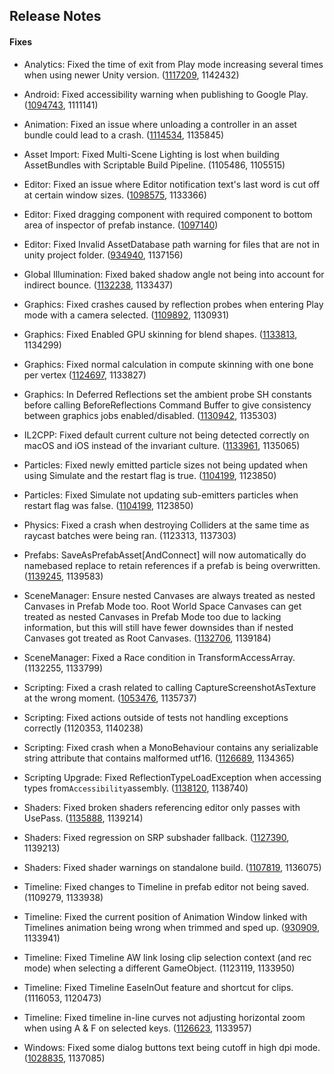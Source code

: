## Release Notes

#### Fixes

-   Analytics: Fixed the time of exit from Play mode increasing several times when using newer Unity version. ([1117209](https://issuetracker.unity3d.com/issues/the-time-of-exit-from-play-mode-increased-several-times-when-using-newer-unity-version), 1142432)

-   Android: Fixed accessibility warning when publishing to Google Play. ([1094743](https://issuetracker.unity3d.com/issues/android-google-play-console-apk-pre-launch-report-has-accessibility-warnings-due-to-missing-associated-labels), 1111141)

-   Animation: Fixed an issue where unloading a controller in an asset bundle could lead to a crash. ([1114534](https://issuetracker.unity3d.com/issues/crash-in-animationblendtreeplayable-propagatestatemachineinfotochildclips-when-unloading-asset-bundle), 1135845)

-   Asset Import: Fixed Multi-Scene Lighting is lost when building AssetBundles with Scriptable Build Pipeline. (1105486, 1105515)

-   Editor: Fixed an issue where Editor notification text\'s last word is cut off at certain window sizes. ([1098575](https://issuetracker.unity3d.com/issues/editor-notification-texts-last-word-is-cut-off-at-certain-window-sizes), 1133366)

-   Editor: Fixed dragging component with required component to bottom area of inspector of prefab instance. ([1097140](https://issuetracker.unity3d.com/issues/improved-prefabs-script-with-required-component-cannot-be-added-to-prefab-instance-via-inspector))

-   Editor: Fixed Invalid AssetDatabase path warning for files that are not in unity project folder. ([934940](https://issuetracker.unity3d.com/issues/perforce-invalid-assetdatabase-path-warnings-when-files-outside-of-perforce-are-checked-out), 1137156)

-   Global Illumination: Fixed baked shadow angle not being into account for indirect bounce. ([1132238](https://issuetracker.unity3d.com/issues/cpu-plm-strange-sampling-artifacts-are-visible-in-monuments-and-obelisks-scene), 1133437)

-   Graphics: Fixed crashes caused by reflection probes when entering Play mode with a camera selected. ([1109892](https://issuetracker.unity3d.com/issues/unity-crashes-on-transform-gettransformaccess-when-entering-play-mode-with-the-main-camera-selected-in-the-hierarchy), 1130931)

-   Graphics: Fixed Enabled GPU skinning for blend shapes. ([1133813](https://issuetracker.unity3d.com/issues/metal-using-models-with-blend-shapes-causes-the-skinning-to-happen-on-the-cpu-instead-of-the-gpu), 1134299)

-   Graphics: Fixed normal calculation in compute skinning with one bone per vertex ([1124697](https://issuetracker.unity3d.com/issues/1-bone-blend-weights-mesh-normals-have-unexpected-shadows-when-gpu-skinning-star-is-enabled), 1133827)

-   Graphics: In Deferred Reflections set the ambient probe SH constants before calling BeforeReflections Command Buffer to give consistency between graphics jobs enabled/disabled. ([1130942](https://issuetracker.unity3d.com/issues/global-snow-asset-is-rendered-darker-in-a-player-build-when-graphic-jobs-experimental-is-enabled), 1135303)

-   IL2CPP: Fixed default current culture not being detected correctly on macOS and iOS instead of the invariant culture. ([1133961](https://issuetracker.unity3d.com/issues/system-dot-globalization-dot-cultureinfo-dot-currentculture-returns-invariant-culture-in-players-which-scripting-backend-are-il2cpp), 1135065)

-   Particles: Fixed newly emitted particle sizes not being updated when using Simulate and the restart flag is true. ([1104199](https://issuetracker.unity3d.com/issues/sub-emitter-particles-dont-spawn-when-activated-through-a-control-track-in-timeline), 1123850)

-   Particles: Fixed Simulate not updating sub-emitters particles when restart flag was false. ([1104199](https://issuetracker.unity3d.com/issues/sub-emitter-particles-dont-spawn-when-activated-through-a-control-track-in-timeline), 1123850)

-   Physics: Fixed a crash when destroying Colliders at the same time as raycast batches were being ran. (1123313, 1137303)

-   Prefabs: SaveAsPrefabAsset\[AndConnect\] will now automatically do namebased replace to retain references if a prefab is being overwritten. ([1139245](https://issuetracker.unity3d.com/issues/references-to-prefab-lost-after-overwriting), 1139583)

-   SceneManager: Ensure nested Canvases are always treated as nested Canvases in Prefab Mode too. Root World Space Canvases can get treated as nested Canvases in Prefab Mode too due to lacking information, but this will still have fewer downsides than if nested Canvases got treated as Root Canvases. ([1132706](https://issuetracker.unity3d.com/issues/prefab-canvass-screen-space-overlay-mode-breaks-canvas-in-the-editor-while-working-fine-in-the-prefab-mode), 1139184)

-   SceneManager: Fixed a Race condition in TransformAccessArray. (1132255, 1133799)

-   Scripting: Fixed a crash related to calling CaptureScreenshotAsTexture at the wrong moment. ([1053476](https://issuetracker.unity3d.com/issues/crash-on-screencapture-dot-capturescreenshotastexture-when-it-is-called-before-the-frame-has-ended), 1135737)

-   Scripting: Fixed actions outside of tests not handling exceptions correctly (1120353, 1140238)

-   Scripting: Fixed crash when a MonoBehaviour contains any serializable string attribute that contains malformed utf16. ([1126689](https://issuetracker.unity3d.com/issues/windows-malformed-utf16-surrogates-in-c-number-strings-can-cause-the-unity-editor-to-crash-or-spam-hundreds-of-errors), 1134365)

-   Scripting Upgrade: Fixed ReflectionTypeLoadException when accessing types from` Accessibility `assembly. ([1138120](https://issuetracker.unity3d.com/issues/reflectiontypeloadexception-is-thrown-when-using-reflection-to-get-the-types-from-the-accessibility-assembly), 1138740)

-   Shaders: Fixed broken shaders referencing editor only passes with UsePass. ([1135888](https://issuetracker.unity3d.com/issues/shaders-referencing-meta-or-other-editor-only-passes-via-usepass-fail-on-standalone-build), 1139214)

-   Shaders: Fixed regression on SRP subshader fallback. ([1127390](https://issuetracker.unity3d.com/issues/regression-in-sub-shader-fallback), 1139213)

-   Shaders: Fixed shader warnings on standalone build. ([1107819](https://issuetracker.unity3d.com/issues/unity-outputs-a-warning-in-a-windows-64bit-standalone-player-when-using-built-in-shaders), 1136075)

-   Timeline: Fixed changes to Timeline in prefab editor not being saved. (1109279, 1133938)

-   Timeline: Fixed the current position of Animation Window linked with Timelines animation being wrong when trimmed and sped up. ([930909](https://issuetracker.unity3d.com/issues/timeline-the-current-position-of-animation-window-linked-with-timelines-animation-are-wrong-for-trimmed-and-sped-up-animations), 1133941)

-   Timeline: Fixed Timeline AW link losing clip selection context (and rec mode) when selecting a different GameObject. (1123119, 1133950)

-   Timeline: Fixed Timeline EaseInOut feature and shortcut for clips. (1116053, 1120473)

-   Timeline: Fixed timeline in-line curves not adjusting horizontal zoom when using A & F on selected keys. ([1126623](https://issuetracker.unity3d.com/issues/timeline-in-line-curves-not-adjusting-horizontal-zoom-when-using-a-and-f-on-selected-keys), 1133957)

-   Windows: Fixed some dialog buttons text being cutoff in high dpi mode. ([1028835](https://issuetracker.unity3d.com/issues/button-text-overflows-in-the-layer-change-confirmation-window-when-display-scaling-is-set-to-175-percent-and-above), 1137085)
